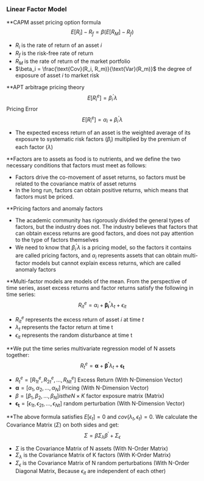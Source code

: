 ### Linear Factor Model

**CAPM asset pricing option formula$$E[R_i] - R_f= \beta (E[R_M] - R_f) \tag{1.1}$$
- $R_i$ is the rate of return of an asset $i$
- $R_f$ is the risk-free rate of return
- $R_M$ is the rate of return of the market portfolio
- $\beta_i = \frac{\text{Cov}(R_i, R_m)}{\text{Var}(R_m)}$ the degree of exposure of asset $i$ to market risk

**APT arbitrage pricing theory$$E[R^{e}_i] = \beta^{'}_i \lambda \tag{1.2}$$
Pricing Error$$E[R^{e}_i] = \alpha_i + \beta^{'}_i \lambda \tag{1.3}$$
- The expected excess return of an asset is the weighted average of its exposure to systematic risk factors ($\beta_i$​) multiplied by the premium of each factor ($\lambda$)

**Factors are to assets as food is to nutrients, and we define the two necessary conditions that factors must meet as follows:

- Factors drive the co-movement of asset returns, so factors must be related to the covariance matrix of asset returns
- In the long run, factors can obtain positive returns, which means that factors must be priced.

**Pricing factors and anomaly factors

- The academic community has rigorously divided the general types of factors, but the industry does not. The industry believes that factors that can obtain excess returns are good factors, and does not pay attention to the type of factors themselves
- We need to know that $\beta^{'}_i \lambda$ is a pricing model, so the factors it contains are called pricing factors, and $\alpha_i$ represents assets that can obtain multi-factor models but cannot explain excess returns, which are called anomaly factors

**Multi-factor models are models of the mean. From the perspective of time series, asset excess returns and factor returns satisfy the following in time series:
$$R^{e}_{it} = \alpha_i + \mathbf{\beta^{'}_i} \lambda_t + \epsilon_{it} \tag{1.4}$$
- $R^{e}_{it}$ represents the excess return of asset $i$ at time $t$
- $\lambda_t$ represents the factor return at time t
- $\epsilon_{it}$ represents the random disturbance at time t

**We put the time series multivariate regression model of N assets together:
$$R^{e}_{t} = \mathbf{\alpha} + \mathbf{\beta^{'}} \lambda_t + \mathbf{\epsilon_{t}} \tag{1.5}$$
- $R^{e}_t = [R^{e}_{1t}, R^{e}_{2t}, ...,R^{e}_{Nt}]$ Excess Return (With N-Dimension Vector)
- $\mathbf{\alpha} = [\alpha_1, \alpha_2, ..., \alpha_N]$ Pricing (With N-Dimension Vector)
- $\beta = [\beta_1, \beta_2, ..., \beta_N] is the N \times K$ factor exposure matrix (Matrix)
- $\mathbf{\epsilon_t} = [\epsilon_{1t}, \epsilon_{2t}, ..., \epsilon_{Nt}]$ random perturbation (With N-Dimension Vector)

**The above formula satisfies $E[\epsilon_t] = 0$ and $cov(\lambda_t, \epsilon_t) = 0$. We calculate the Covariance Matrix ($\Sigma$) on both sides and get:
$$\Sigma = \beta\Sigma_\lambda\beta^{'} + \Sigma_\epsilon \tag{1.6}$$
- $\Sigma$ is the Covariance Matrix of N assets (With N-Order Matrix)
- $\Sigma_\lambda$ is the Covariance Matrix of K factors (With K-Order Matrix)
- $\Sigma_\epsilon$ is the Covariance Matrix of N random perturbations (With N-Order Diagonal Matrix, Because $\epsilon_{it}$ are independent of each other)
